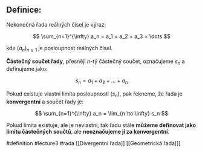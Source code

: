 ## Definice: 
Nekonečná řada reálných čísel je výraz:

$$
\sum_{n=1}^{\infty} a_n = a_1 + a_2 + a_3 + \dots
$$

kde $(a_n)_{n \ge 1}$ je posloupnost reálných čísel.

**Částečný součet řady**, přesněji $n$-tý částečný součet, označujeme $s_n$ a definujeme jako:

$$
s_n = a_1 + a_2 + \dots + a_n
$$

Pokud existuje vlastní limita posloupnosti $(s_n)$, pak řekneme, že řada je **konvergentní** a součet řady je:

$$
\sum_{n=1}^{\infty} a_n = \lim_{n \to \infty} s_n
$$

Pokud limita existuje, ale je nevlastní, tak řadu stále **můžeme definovat jako limitu částečných součtů**, ale **neoznačujeme ji za konvergentní**.


#definition #lecture3 #rada
[[Divergentní řada]] [[Geometrická řada]]]

